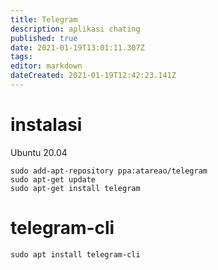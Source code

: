 ```yaml
---
title: Telegram
description: aplikasi chating
published: true
date: 2021-01-19T13:01:11.307Z
tags: 
editor: markdown
dateCreated: 2021-01-19T12:42:23.141Z
---
```


# instalasi
Ubuntu 20.04
```shell
sudo add-apt-repository ppa:atareao/telegram
sudo apt-get update
sudo apt-get install telegram
```
# telegram-cli
```shell
sudo apt install telegram-cli
```